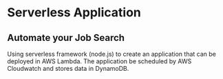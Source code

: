 # Serverless Application

## Automate your Job Search
Using serverless framework (node.js) to create an application that can be deployed in AWS Lambda. The application be scheduled by AWS Cloudwatch and stores data in DynamoDB.
